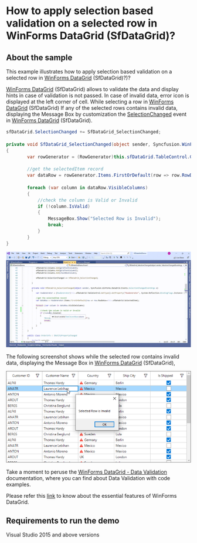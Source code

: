 # How to apply selection based validation on a selected row in WinForms DataGrid (SfDataGrid)?

## About the sample
This example illustrates how to apply selection based validation on a selected row in [WinForms DataGrid](https://www.syncfusion.com/winforms-ui-controls/datagrid) (SfDataGrid)?)?

[WinForms DataGrid](https://www.syncfusion.com/winforms-ui-controls/datagrid) (SfDataGrid) allows to validate the data and display hints in case of validation is not passed. In case of invalid data, error icon is displayed at the left corner of cell. While selecting a row in [WinForms DataGrid](https://www.syncfusion.com/winforms-ui-controls/datagrid) (SfDataGrid) If any of the selected rows contains invalid data, displaying the Message Box by customization the [SelectionChanged](https://help.syncfusion.com/cr/windowsforms/Syncfusion.WinForms.DataGrid.SfDataGrid.html#Syncfusion_WinForms_DataGrid_SfDataGrid_SelectionChanged) event in [WinForms DataGrid](https://www.syncfusion.com/winforms-ui-controls/datagrid) (SfDataGrid). 

```C#
sfDataGrid.SelectionChanged += SfDataGrid_SelectionChanged;

private void SfDataGrid_SelectionChanged(object sender, Syncfusion.WinForms.DataGrid.Events.SelectionChangedEventArgs e)
{
        var rowGenerator = (RowGenerator)this.sfDataGrid.TableControl.GetType().GetProperty("RowGenerator", System.Reflection.BindingFlags.Instance | System.Reflection.BindingFlags.NonPublic).GetValue(this.sfDataGrid.TableControl);

        //get the selectedItem record
        var dataRow = rowGenerator.Items.FirstOrDefault(row => row.RowData==this.sfDataGrid.SelectedItem);           
          
        foreach (var column in dataRow.VisibleColumns)
        {
            //check the column is Valid or Invalid
            if (!column.IsValid)
            {
                MessageBox.Show("Selected Row is Invalid");
                break;
            }
        }
}

```
![Shows the selectionbasedvalidation in SfDataGrid](SelectionBasedValidation.gif)

The following screenshot shows while the selected row contains invalid data, displaying the Message Box in [WinForms DataGrid](https://www.syncfusion.com/winforms-ui-controls/datagrid) (SfDataGrid),

![While selected rows contains invalid data, shows message in SfDataGrid](SelectedRowInvalid.png)

Take a moment to peruse the [WinForms DataGrid - Data Validation](https://help.syncfusion.com/wpf/datagrid/data-validation) documentation, where you can find about Data Validation with code examples.

Please refer this [link](https://www.syncfusion.com/winforms-ui-controls/datagrid) to know about the essential features of WinForms DataGrid.

## Requirements to run the demo
Visual Studio 2015 and above versions
